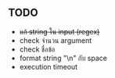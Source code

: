 ## TODO
- ~~แก้ string ใน input (regex)~~
- check จำนวน argument
- check ชื่อข้อ
- format string "\n" กับ ​space
- execution timeout